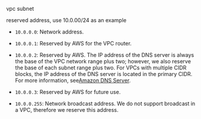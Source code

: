 vpc subnet

reserved address, use 10.0.00/24 as an example

* `10.0.0.0`: Network address.

* `10.0.0.1`: Reserved by AWS for the VPC router.

* `10.0.0.2`: Reserved by AWS. The IP address of the DNS server is always the base of the VPC network range plus two; however, we also reserve the base of each subnet range plus two. For VPCs with multiple CIDR blocks, the IP address of the DNS server is located in the primary CIDR. For more information, see[Amazon DNS Server](https://docs.aws.amazon.com/AmazonVPC/latest/UserGuide/VPC_DHCP_Options.html#AmazonDNS).

* `10.0.0.3`: Reserved by AWS for future use.

* `10.0.0.255`: Network broadcast address. We do not support broadcast in a VPC, therefore we reserve this address.



